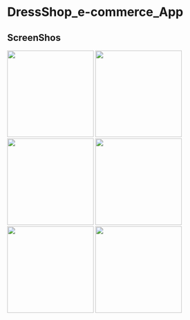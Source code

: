 # DressShop_e-commerce_App

<h2>ScreenShos</h2>
<p float ="left">
<img src="https://user-images.githubusercontent.com/88718312/138220184-899879df-e771-4cf1-8e17-deb395ac3f88.jpg" width="200">
<img src="https://user-images.githubusercontent.com/88718312/138221066-3b5cbb3d-24ac-41d7-b146-1d51156cf76d.jpg" width="200">
<img src="https://user-images.githubusercontent.com/88718312/138221098-c27b3f27-fb6c-4d1d-8c31-cd3522846279.jpg" width="200">
<img src="https://user-images.githubusercontent.com/88718312/138221112-78094a15-b79b-4062-9d94-206db9b39cb8.jpg" width="200">
<img src="https://user-images.githubusercontent.com/88718312/138221871-cc744d85-4fcb-4473-bd17-33d8e81b4896.jpg" width="200">
<img src="https://user-images.githubusercontent.com/88718312/138221117-50810bd2-e8b3-4f6e-8044-261e406533b0.jpg" width="200">
<p/>

